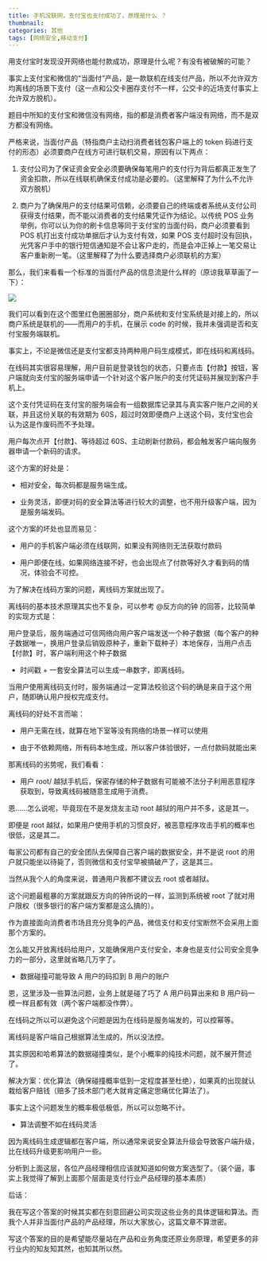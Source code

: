 ```yaml
---
title: 手机没联网，支付宝也支付成功了，原理是什么 ？
thumbnail: 
categories: 其他
tags: [网络安全,移动支付]
---
```

用支付宝时发现没开网络也能付款成功，原理是什么呢？有没有被破解的可能？

  

事实上支付宝和微信的“当面付”产品，是一款联机在线支付产品，所以不允许双方均离线的场景下支付（这一点和公交卡圈存支付不一样，公交卡的近场支付事实上允许双方脱机）。

题目中所知的支付宝和微信没有网络，指的都是消费者客户端没有网络，而不是双方都没有网络。

严格来说，当面付产品（特指商户主动扫消费者钱包客户端上的 token 码进行支付的形态）必须要商户在线方可进行联机交易，原因有以下两点：

  1. 支付公司为了保证资金安全必须要确保每笔用户的支付行为背后都真正发生了资金扣款，所以在线联机确保支付成功是必要的。（这里解释了为什么不允许双方脱机）

  2. 商户为了确保用户的支付结果可信赖，必须要自己的终端或者系统从支付公司获得支付结果，而不能以消费者的支付结果凭证作为结论。以传统 POS 业务举例，你可以认为你的刷卡信息等同于支付宝的当面付码，商户必须要看到 POS 机打出支付成功单据后才认为支付有效，如果 POS 支付超时没有回执，光凭客户手中的银行短信通知是不会让客户走的，而是会冲正掉上一笔交易让客户重新刷一笔。（这里解释了为什么要选择商户必须联机的方案）

那么，我们来看看一个标准的当面付产品的信息流是什么样的（原谅我草草画了一下）：

![](v2-17cfb693061bc9171bb42e941c85920f_b.jpg)  

我们可以看到在这个图里红色圈圈部分，商户系统和支付宝系统是对接上的，所以商户系统是联机的——而用户的手机，在展示 code
的时候，我并未强调是否和支付宝服务端联机。

事实上，不论是微信还是支付宝都支持两种用户码生成模式，即在线码和离线码。

在线码其实很容易理解，用户目前是登录钱包的状态，只要点击【付款】按钮，客户端就向支付宝的服务端申请一个针对这个客户账户的支付凭证码并展现到客户手机上。

这个支付凭证码在支付宝的服务端会有一组数据库记录其与真实客户账户之间的关联，并且这份关联的有效期为
60S，超过时效即便商户上送这个码，支付宝也会认为这是作废码而不予处理。

用户每次点开【付款】、等待超过 60S、主动刷新付款码，都会触发客户端向服务器申请一个新码的请求。

这个方案的好处是：

  * 相对安全，每次码都是服务端生成。

  * 业务灵活，即便对码的安全算法等进行较大的调整，也不用升级客户端，因为是服务端发码。

这个方案的坏处也显而易见：

  * 用户的手机客户端必须在线联网，如果没有网络则无法获取付款码

  * 用户即便在线，如果网络连接不好，也会出现点了付款等好久才看到码的情况，体验会不可控。

为了解决在线码方案的问题，离线码方案就出现了。

离线码的基本技术原理其实也不复杂，可以参考 @反方向的钟 的回答，比较简单的实现方式是：

用户登录后，服务端通过可信网络向用户客户端发送一个种子数据（每个客户的种子数据唯一，换用户登录后销毁原种子，重新下载种子）本地保存，当用户点击【付款】时，客户端利用这个种子数据
+ 时间戳 + 一套安全算法可以生成一串数字，即离线码。

当用户使用离线码支付时，服务端通过一定算法校验这个码的确是来自于这个用户，随即确认用户授权完成支付。

离线码的好处不言而喻：

  * 用户无需在线，就算在地下室等没有网络的场景一样可以使用

  * 由于不依赖网络，所有码本地生成，所以客户体验很好，一点付款码就能出来

那离线码的劣势呢，我们看看：

  * 用户 root/ 越狱手机后，保密存储的种子数据有可能被不法分子利用恶意程序获取到，导致离线码被随意生成用于消费。

恩……怎么说呢，毕竟现在不是发烧友主动 root 越狱的用户并不多，这是其一。

即便是 root 越狱，如果用户使用手机的习惯良好，被恶意程序攻击手机的概率也很低，这是其二。

每家公司都有自己的安全团队去保障自己客户端的数据安全，并不是说 root 的用户就只能坐以待毙了，否则微信和支付宝早被搞破产了，这是其三。

当然从我个人的角度来说，普通用户我都不建议去 root 或者越狱。

这个问题最粗暴的方案就跟反方向的钟所说的一样，监测到系统被 root 了就对用户限权（很多银行的客户端方案都是这么搞的）。

作为直接面向消费者市场且充分竞争的产品，微信支付和支付宝断然不会采用上面那个方案的。

怎么能又开放离线码给用户，又能确保用户支付安全，本身也是支付公司安全竞争力的一部分，这里就省略几万字了。

  * 数据碰撞可能导致 A 用户的码扣到 B 用户的账户

恩，这里涉及一些算法问题，业务上就是碰了巧了 A 用户码算出来和 B 用户码一模一样且都有效（两个客户端都没作弊）。

在线码之所以可以避免这个问题是因为在线码是服务端发的，可以控幂等。

离线码是客户端自己根据算法生成的，所以没法控。

其实原因和哈希算法的数据碰撞类似，是个小概率的纯技术问题，就不展开赘述了。

解决方案：优化算法（确保碰撞概率低到一定程度甚至杜绝），如果真的出现就认栽给客户赔钱（赔多了技术部门老大就肯定痛定思痛优化算法了）。

事实上这个问题发生的概率极低极低，所以可以忽略不计。

  * 算法调整不如在线码灵活

因为离线码生成逻辑都在客户端，所以通常来说安全算法升级会导致客户端升级，比在线码升级更影响用户一些。

分析到上面这层，各位产品经理相信应该就知道如何做方案选型了。（装个逼，事实上我觉得了解到上面那个层面是支付行业产品经理的基本素质）

后话：

我在写这个答案的时候其实都在刻意回避公司实现这些业务的具体逻辑和算法。而我个人并非当面付产品的产品经理，所以大家放心，这篇文章不算泄密。

写这个答案的目的是希望能尽量站在产品和业务角度还原业务原理，希望更多的非行业内的知友知其然，也知其所以然。

  


